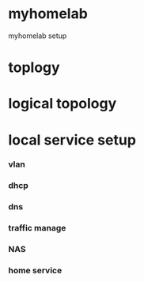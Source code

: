 # myhomelab
myhomelab setup
# toplogy
# logical topology
# local service setup
### vlan
### dhcp
### dns
### traffic manage
### NAS
### home service
